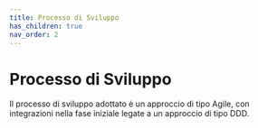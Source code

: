 ```yaml
---
title: Processo di Sviluppo
has_children: true
nav_order: 2
---
```


# Processo di Sviluppo

Il processo di sviluppo adottato è un approccio di tipo Agile, con integrazioni nella fase iniziale legate a
un approccio di tipo DDD.

